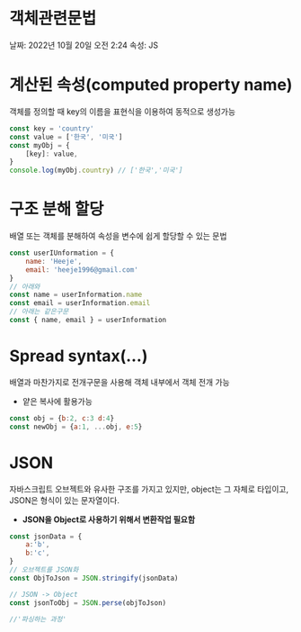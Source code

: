 # 객체관련문법

날짜: 2022년 10월 20일 오전 2:24
속성: JS

# 계산된 속성(computed property name)

객체를 정의할 때 key의 이름을 표현식을 이용하여 동적으로 생성가능

```jsx
const key = 'country'
const value = ['한국', '미국']
const myObj = {
	[key]: value,
}
console.log(myObj.country) // ['한국','미국']
```

# 구조 분해 할당

배열 또는 객체를 분해하여 속성을 변수에 쉽게 할당할 수 있는 문법

```jsx
const userIUnformation = {
	name: 'Heeje',
	email: 'heeje1996@gmail.com'
}
// 아래와
const name = userInformation.name
const email = userInformation.email
// 아래는 같은구문
const { name, email } = userInformation
```

# Spread syntax(…)

배열과 마찬가지로 전개구문을 사용해 객체 내부에서 객체 전개 가능

- 얕은 복사에 활용가능

```jsx
const obj = {b:2, c:3 d:4}
const newObj = {a:1, ...obj, e:5}
```

# JSON

자바스크립트 오브젝트와 유사한 구조를 가지고 있지만, object는 그 자체로 타입이고, JSON은 형식이 있는 문자열이다.

- **JSON을 Object로 사용하기 위해서 변환작업 필요함**

```jsx
const jsonData = {
	a:'b',
	b:'c',
}
// 오브젝트를 JSON화
const ObjToJson = JSON.stringify(jsonData)

// JSON -> Object
const jsonToObj = JSON.perse(objToJson)

//'파싱하는 과정'
```